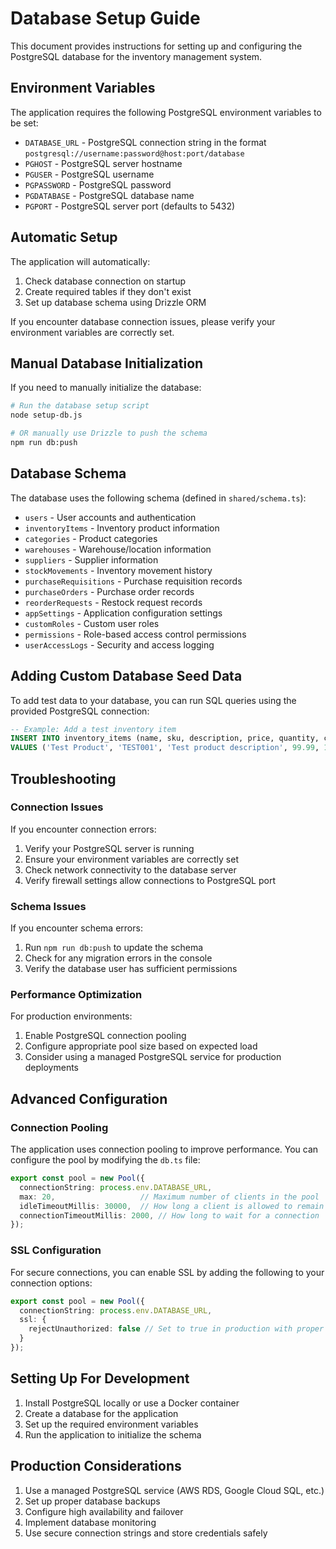 # Database Setup Guide

This document provides instructions for setting up and configuring the PostgreSQL database for the inventory management system.

## Environment Variables

The application requires the following PostgreSQL environment variables to be set:

- `DATABASE_URL` - PostgreSQL connection string in the format `postgresql://username:password@host:port/database`
- `PGHOST` - PostgreSQL server hostname
- `PGUSER` - PostgreSQL username
- `PGPASSWORD` - PostgreSQL password
- `PGDATABASE` - PostgreSQL database name
- `PGPORT` - PostgreSQL server port (defaults to 5432)

## Automatic Setup

The application will automatically:

1. Check database connection on startup
2. Create required tables if they don't exist
3. Set up database schema using Drizzle ORM

If you encounter database connection issues, please verify your environment variables are correctly set.

## Manual Database Initialization

If you need to manually initialize the database:

```bash
# Run the database setup script
node setup-db.js

# OR manually use Drizzle to push the schema
npm run db:push
```

## Database Schema

The database uses the following schema (defined in `shared/schema.ts`):

- `users` - User accounts and authentication
- `inventoryItems` - Inventory product information
- `categories` - Product categories
- `warehouses` - Warehouse/location information
- `suppliers` - Supplier information
- `stockMovements` - Inventory movement history
- `purchaseRequisitions` - Purchase requisition records
- `purchaseOrders` - Purchase order records
- `reorderRequests` - Restock request records
- `appSettings` - Application configuration settings
- `customRoles` - Custom user roles
- `permissions` - Role-based access control permissions
- `userAccessLogs` - Security and access logging

## Adding Custom Database Seed Data

To add test data to your database, you can run SQL queries using the provided PostgreSQL connection:

```sql
-- Example: Add a test inventory item
INSERT INTO inventory_items (name, sku, description, price, quantity, category_id)
VALUES ('Test Product', 'TEST001', 'Test product description', 99.99, 100, 1);
```

## Troubleshooting

### Connection Issues

If you encounter connection errors:

1. Verify your PostgreSQL server is running
2. Ensure your environment variables are correctly set
3. Check network connectivity to the database server
4. Verify firewall settings allow connections to PostgreSQL port

### Schema Issues

If you encounter schema errors:

1. Run `npm run db:push` to update the schema
2. Check for any migration errors in the console
3. Verify the database user has sufficient permissions

### Performance Optimization

For production environments:

1. Enable PostgreSQL connection pooling
2. Configure appropriate pool size based on expected load
3. Consider using a managed PostgreSQL service for production deployments

## Advanced Configuration

### Connection Pooling

The application uses connection pooling to improve performance. You can configure the pool by modifying the `db.ts` file:

```typescript
export const pool = new Pool({
  connectionString: process.env.DATABASE_URL,
  max: 20,                   // Maximum number of clients in the pool
  idleTimeoutMillis: 30000,  // How long a client is allowed to remain idle before being closed
  connectionTimeoutMillis: 2000, // How long to wait for a connection
});
```

### SSL Configuration

For secure connections, you can enable SSL by adding the following to your connection options:

```typescript
export const pool = new Pool({
  connectionString: process.env.DATABASE_URL,
  ssl: {
    rejectUnauthorized: false // Set to true in production with proper certificates
  }
});
```

## Setting Up For Development

1. Install PostgreSQL locally or use a Docker container
2. Create a database for the application
3. Set up the required environment variables
4. Run the application to initialize the schema

## Production Considerations

1. Use a managed PostgreSQL service (AWS RDS, Google Cloud SQL, etc.)
2. Set up proper database backups
3. Configure high availability and failover
4. Implement database monitoring
5. Use secure connection strings and store credentials safely